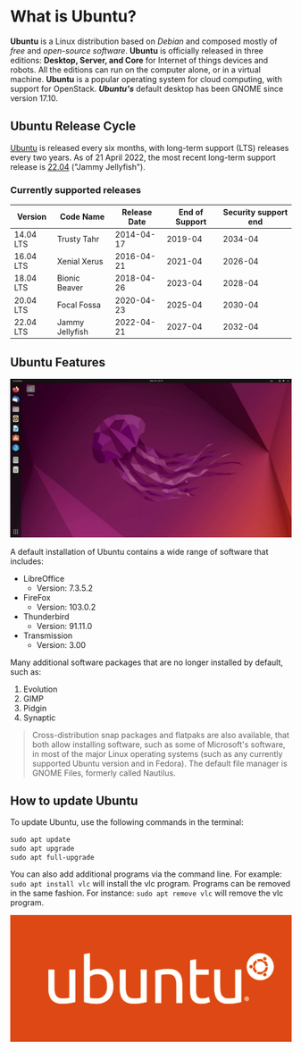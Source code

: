 # What is Ubuntu?
**Ubuntu** is a Linux distribution based on *Debian* and composed mostly of *free* and *open-source software*. **Ubuntu** is officially released in three editions: **Desktop, Server, and Core** for Internet of things devices and robots. All the editions can run on the computer alone, or in a virtual machine. **Ubuntu** is a popular operating system for cloud computing, with support for OpenStack. ***Ubuntu's*** default desktop has been GNOME since version 17.10.

## Ubuntu Release Cycle

[Ubuntu](https://ubuntu.com) is released every six months, with long-term support (LTS) releases every two years. As of 21 April 2022, the most recent long-term support release is [22.04](https://ubuntu.com/download/desktop) ("Jammy Jellyfish").

### Currently supported releases

| Version   | Code Name       | Release Date | End of Support | Security support end |
| --------- | --------------- | ------------ | -------------- | -------------------- |
| 14.04 LTS | Trusty Tahr     | 2014-04-17   | 2019-04        | 2034-04              |
| 16.04 LTS | Xenial Xerus    | 2016-04-21   | 2021-04        | 2026-04              |
| 18.04 LTS | Bionic Beaver   | 2018-04-26   | 2023-04        | 2028-04              |
| 20.04 LTS | Focal Fossa     | 2020-04-23   | 2025-04        | 2030-04              |
| 22.04 LTS | Jammy Jellyfish | 2022-04-21   | 2027-04        | 2032-04              |


## Ubuntu Features

![Ubuntu desktop image](ubuntu-desktop.png)

A default installation of Ubuntu contains a wide range of software that includes:
* LibreOffice
  * Version: 7.3.5.2
* FireFox
  * Version: 103.0.2
* Thunderbird
  * Version: 91.11.0
* Transmission
  * Version: 3.00

Many additional software packages that are no longer installed by default, such as:
1. Evolution
2. GIMP
3. Pidgin
4. Synaptic

> Cross-distribution snap packages and flatpaks are also available, that both allow installing software, such as some of Microsoft's software, in most of the major Linux operating systems (such as any currently supported Ubuntu version and in Fedora). The default file manager is GNOME Files,
formerly called Nautilus.


## How to update Ubuntu

To update Ubuntu, use the following commands in the terminal:

```
sudo apt update
sudo apt upgrade
sudo apt full-upgrade
```

You can also add additional programs via the command line. For example: `sudo apt install vlc` will install the vlc program. Programs can be removed in the same fashion. For instance: `sudo apt remove vlc` will remove the vlc program.

![Ubuntu logo](ubuntu-logo.png) 